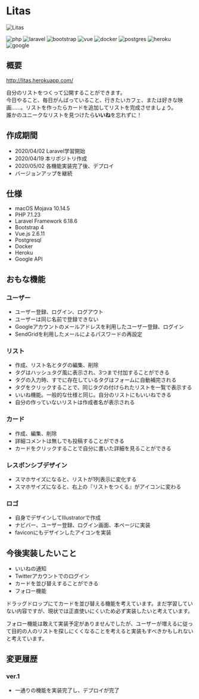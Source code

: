 # Litas

![Litas](https://github.com/div-antk/litas/blob/master/public/img/logo_bg.png "Litas")

![php](https://img.shields.io/badge/-Php-777BB4.svg?logo=php&style=plastic "php")
![laravel](https://img.shields.io/badge/-Laravel-E74430.svg?logo=laravel&style=plastic "laravel")
![bootstrap](https://img.shields.io/badge/-Bootstrap-563D7C.svg?logo=bootstrap&style=plastic "bootstrap")
![vue](https://img.shields.io/badge/-Vue.js-4FC08D.svg?logo=vue.js&style=plastic "vue")
![docker](https://img.shields.io/badge/-Docker-1488C6.svg?logo=docker&style=plastic "docker")
![postgres](https://img.shields.io/badge/-Postgresql-336791.svg?logo=postgresql&style=plastic "postgres")
![heroku](https://img.shields.io/badge/-Heroku-430098.svg?logo=heroku&style=plastic "heroku")
![google](https://img.shields.io/badge/-Google-4285F4.svg?logo=google&style=plastic "google")

## 概要

<http://litas.herokuapp.com/>

自分のリストをつくって公開することができます。  
今日やること、毎日がんばっていること、行きたいカフェ、または好きな映画……。リストを作ったらカードを追加してリストを完成させましょう。  
誰かのユニークなリストを見つけたら**いいね**を忘れずに！

## 作成期間

- 2020/04/02 Laravel学習開始
- 2020/04/19 本リポジトリ作成
- 2020/05/02 各機能実装完了後、デプロイ
- バージョンアップを継続

## 仕様

- macOS Mojava 10.14.5
- PHP 7.1.23
- Laravel Framework 6.18.6
- Bootstrap 4
- Vue.js 2.6.11
- Postgresql
- Docker
- Heroku
- Google API

## おもな機能

### ユーザー

- ユーザー登録、ログイン、ログアウト
- ユーザーは同じ名前で登録できない
- Googleアカウントのメールアドレスを利用したユーザー登録、ログイン
- SendGridを利用したメールによるパスワードの再設定

### リスト

- 作成、リスト名とタグの編集、削除
- タグはハッシュタグ風に表示され、3つまで付加することができる
- タグの入力時、すでに存在しているタグはフォームに自動補完される
- タグをクリックすることで、同じタグの付けられたリストを一覧で表示する
- いいね機能。一般的な仕様と同じ。自分のリストにもいいねできる
- 自分の作っていないリストは作成者名が表示される

### カード

- 作成、編集、削除
- 詳細コメントは無しでも投稿することができる
- カードをクリックすることで自分に書いた詳細を見ることができる

### レスポンシブデザイン

- スマホサイズになると、リストが1列表示に変化する
- スマホサイズになると、右上の『リストをつくる』がアイコンに変わる

### ロゴ

- 自身でデザインしてIllustratorで作成
- ナビバー、ユーザー登録、ログイン画面、本ページに実装
- faviconにもデザインしたアイコンを実装

## 今後実装したいこと

- いいねの通知
- Twitterアカウントでのログイン
- カードを並び替えすることができる
- フォロー機能

ドラッグドロップにてカードを並び替える機能を考えています。まだ学習していない内容ですが、現状では正直使いにくいため必ず実装したいと考えています。

フォロー機能は敢えて実装予定がありませんでしたが、ユーザーが増えるに従って目的の人のリストを探しにくくなることを考えると実装もすべきかもしれないと考えています。

## 変更履歴

### ver.1

- 一通りの機能を実装完了し、デプロイが完了
